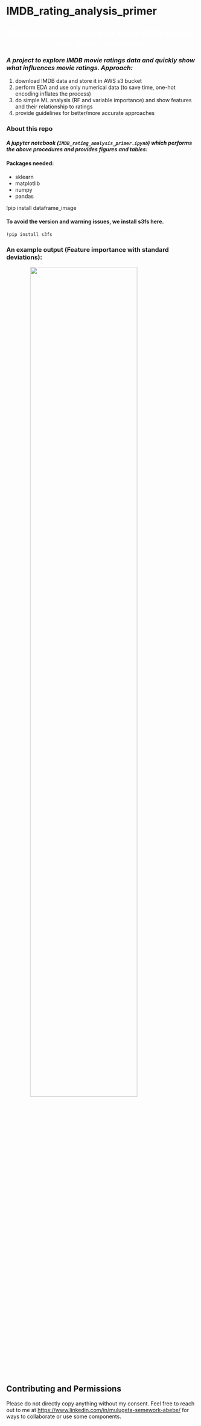 # IMDB_rating_analysis_primer &nbsp;&nbsp;&nbsp;&nbsp;&nbsp;

<div style="text-align:center;color:white">
    <h2> Movie ratings data analysis, using IMDB's depot and sklearn regression</h2>
</div>

### *A project to explore IMDB movie ratings data and quickly show what influences movie ratings. Approach:*
1.  download IMDB data and store it in AWS s3 bucket
2.  perform EDA and use only numerical data (to save time, one-hot encoding inflates the process)
3.  do simple ML analysis (RF and variable importance) and show features and their relationship to ratings
4.  provide guidelines for better/more accurate approaches

### About this repo   
#### *A jupyter notebook (```IMDB_rating_analysis_primer.ipynb```) which performs the above procedures and provides figures and tables:*

#### Packages needed:
- sklearn
- matplotlib
- numpy
- pandas



!pip install dataframe_image


#### To avoid the version and warning issues, we install s3fs here.

```inside jupyter notebook
!pip install s3fs
```

### An example output (Feature importance with standard deviations):

<img src="assets/images/numerical_features_var_imp.png" style="display: block;
  margin-left: auto;
  margin-right: auto;
  width: 75%;"/> 

## Contributing and Permissions

Please do not directly copy anything without my consent. Feel free to reach out to me at https://www.linkedin.com/in/mulugeta-semework-abebe/ for ways to collaborate or use some components.
